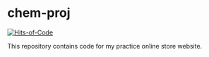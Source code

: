 # chem-proj

[![Hits-of-Code](https://hitsofcode.com/github/MaxGoryunov/chem-proj)](https://hitsofcode.com/github/MaxGoryunov/chem-proj/view)

This repository contains code for my practice online store website.
